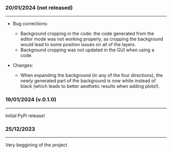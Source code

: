 ### 20/01/2024 (not released)
---
* Bug corrections:
    * Background cropping in the code: the code generated from the editor mode was not working properly, as cropping the background would lead to some position issues on all of the layers.
    * Background cropping was not updated in the GUI when using a code.

* Changes:
    * When expanding the background (in any of the four directions), the newly generated part of the background is now white instead of black (which leads to better aesthetic results when adding plots!).


### 19/01/2024 (v.0.1.0)
---
Initial PyPi release!

### 25/12/2023
---
Very beggining of the project